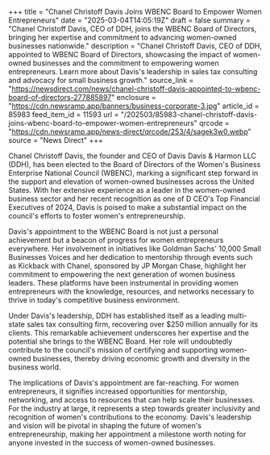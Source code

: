 +++
title = "Chanel Christoff Davis Joins WBENC Board to Empower Women Entrepreneurs"
date = "2025-03-04T14:05:19Z"
draft = false
summary = "Chanel Christoff Davis, CEO of DDH, joins the WBENC Board of Directors, bringing her expertise and commitment to advancing women-owned businesses nationwide."
description = "Chanel Christoff Davis, CEO of DDH, appointed to WBENC Board of Directors, showcasing the impact of women-owned businesses and the commitment to empowering women entrepreneurs. Learn more about Davis's leadership in sales tax consulting and advocacy for small business growth."
source_link = "https://newsdirect.com/news/chanel-christoff-davis-appointed-to-wbenc-board-of-directors-277885897"
enclosure = "https://cdn.newsramp.app/banners/business-corporate-3.jpg"
article_id = 85983
feed_item_id = 11593
url = "/202503/85983-chanel-christoff-davis-joins-wbenc-board-to-empower-women-entrepreneurs"
qrcode = "https://cdn.newsramp.app/news-direct/qrcode/253/4/sagek3w0.webp"
source = "News Direct"
+++

<p>Chanel Christoff Davis, the founder and CEO of Davis Davis & Harmon LLC (DDH), has been elected to the Board of Directors of the Women's Business Enterprise National Council (WBENC), marking a significant step forward in the support and elevation of women-owned businesses across the United States. With her extensive experience as a leader in the women-owned business sector and her recent recognition as one of D CEO's Top Financial Executives of 2024, Davis is poised to make a substantial impact on the council's efforts to foster women's entrepreneurship.</p><p>Davis's appointment to the WBENC Board is not just a personal achievement but a beacon of progress for women entrepreneurs everywhere. Her involvement in initiatives like Goldman Sachs' 10,000 Small Businesses Voices and her dedication to mentorship through events such as Kickback with Chanel, sponsored by JP Morgan Chase, highlight her commitment to empowering the next generation of women business leaders. These platforms have been instrumental in providing women entrepreneurs with the knowledge, resources, and networks necessary to thrive in today's competitive business environment.</p><p>Under Davis's leadership, DDH has established itself as a leading multi-state sales tax consulting firm, recovering over $250 million annually for its clients. This remarkable achievement underscores her expertise and the potential she brings to the WBENC Board. Her role will undoubtedly contribute to the council's mission of certifying and supporting women-owned businesses, thereby driving economic growth and diversity in the business world.</p><p>The implications of Davis's appointment are far-reaching. For women entrepreneurs, it signifies increased opportunities for mentorship, networking, and access to resources that can help scale their businesses. For the industry at large, it represents a step towards greater inclusivity and recognition of women's contributions to the economy. Davis's leadership and vision will be pivotal in shaping the future of women's entrepreneurship, making her appointment a milestone worth noting for anyone invested in the success of women-owned businesses.</p>
